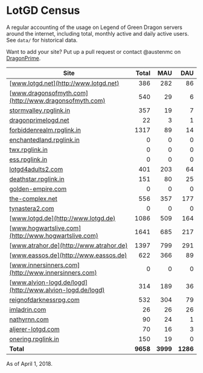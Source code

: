 # LotGD Census
A regular accounting of the usage on Legend of Green Dragon servers around the internet, including total, monthly active and daily active users. See `data/` for historical data.

Want to add your site? Put up a pull request or contact @austenmc on [DragonPrime](http://dragonprime.net).


Site | Total | MAU | DAU
--- | ---:| ---:| ---:
[www.lotgd.net](http://www.lotgd.net)|386|282|86
[www.dragonsofmyth.com](http://www.dragonsofmyth.com)|540|29|6
[stormvalley.rpglink.in](http://stormvalley.rpglink.in)|357|19|7
[dragonprimelogd.net](http://dragonprimelogd.net)|22|3|1
[forbiddenrealm.rpglink.in](http://forbiddenrealm.rpglink.in)|1317|89|14
[enchantedland.rpglink.in](http://enchantedland.rpglink.in)|0|0|0
[twx.rpglink.in](http://twx.rpglink.in)|0|0|0
[ess.rpglink.in](http://ess.rpglink.in)|0|0|0
[lotgd4adults2.com](http://lotgd4adults2.com)|401|203|64
[deathstar.rpglink.in](http://deathstar.rpglink.in)|151|80|25
[golden-empire.com](http://golden-empire.com)|0|0|0
[the-complex.net](http://the-complex.net)|556|357|177
[tynastera2.com](http://tynastera2.com)|0|0|0
[www.lotgd.de](http://www.lotgd.de)|1086|509|164
[www.hogwartslive.com](http://www.hogwartslive.com)|1641|685|217
[www.atrahor.de](http://www.atrahor.de)|1397|799|291
[www.eassos.de](http://www.eassos.de)|622|366|89
[www.innersinners.com](http://www.innersinners.com)|0|0|0
[www.alvion-logd.de/logd](http://www.alvion-logd.de/logd)|314|189|36
[reignofdarknessrpg.com](http://reignofdarknessrpg.com)|532|304|79
[imladrin.com](http://imladrin.com)|26|26|26
[nathyrnn.com](http://nathyrnn.com)|90|24|1
[aljerer-lotgd.com](http://aljerer-lotgd.com)|70|16|3
[onering.rpglink.in](http://onering.rpglink.in)|150|19|0
**Total**|**9658**|**3999**|**1286**

As of April 1, 2018.
